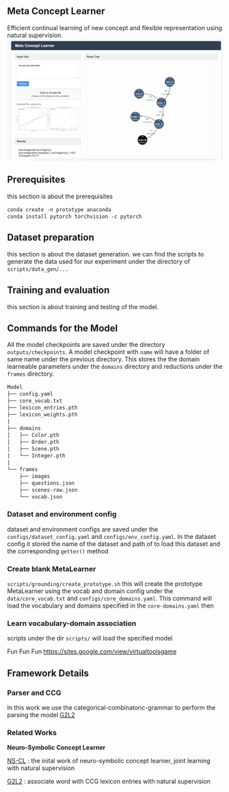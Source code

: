 
## Meta Concept Learner
Efficient continual learning of new concept and flexible representation using natural supervision.
![image](outputs/example.png)

## Prerequisites
this section is about the prerequisites

```
conda create -n prototype anaconda
conda install pytorch torchvision -c pytorch
```

## Dataset preparation
this section is about the dataset generation.
we can find the scripts to generate the data used for our experiment under the directory of 
`scripts/data_gen/...`


## Training and evaluation
this section is about training and testing of the model.

## Commands for the Model
All the model checkpoints are saved under the directory `outputs/checkpoints`. A model checkpoint with $\texttt{name}$ will have a folder of same name under the previous directory. This stores the the domain learneable parameters under the `domains` directory and reductions under the `frames` directory.
```
Model
├── config.yaml
├── core_vocab.txt
├── lexicon_entries.pth
├── lexicon_weights.pth
|
├── domains
│   ├── Color.pth
│   ├── Order.pth
│   ├── Scene.pth
|   └── Integer.pth
|
└── frames
    ├── images
    ├── questions.json
    ├── scenes-raw.json
    └── vocab.json
```
### Dataset and environment config
dataset and  environment configs are saved under the `configs/dataset_config.yaml` and `configs/env_config.yaml`. In the dataset config it stored the name of the dataset and path of to load this dataset and the corresponding $\texttt{getter()}$ method

### Create blank MetaLearner
`scripts/grounding/create_prototype.sh` this will create the prototype MetaLearner using the vocab and domain config under the `data/core_vocab.txt` and `configs/core_domains.yaml`. This command will load the vocabulary and domains specified in the  $\texttt{core-domains.yaml}$  then 

### Learn vocabulary-domain association
scripts under the dir `scripts/` will load the specified model

Fun Fun Fun
https://sites.google.com/view/virtualtoolsgame

## Framework Details

### Parser and CCG
In this work we use the categorical-combinatoric-grammar to perform the parsing the model [G2L2](https://proceedings.neurips.cc/paper_files/paper/2021/file/4158f6d19559955bae372bb00f6204e4-Paper.pdf)


### Related Works
**Neuro-Symbolic Concept Learner**

[NS-CL](https://arxiv.org/pdf/1904.12584) : the inital work of neuro-symbolic concept learner, joint learning with natural supervision 

[G2L2](https://proceedings.neurips.cc/paper_files/paper/2021/file/4158f6d19559955bae372bb00f6204e4-Paper.pdf) : associate word with CCG lexicon entries with natural supervision 

